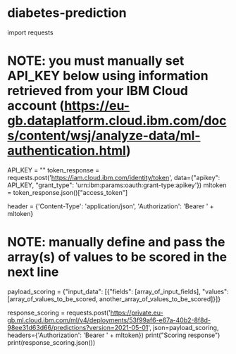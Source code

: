 # diabetes-prediction

import requests

# NOTE: you must manually set API_KEY below using information retrieved from your IBM Cloud account (https://eu-gb.dataplatform.cloud.ibm.com/docs/content/wsj/analyze-data/ml-authentication.html)
API_KEY = "<your API key>"
token_response = requests.post('https://iam.cloud.ibm.com/identity/token', data={"apikey":
 API_KEY, "grant_type": 'urn:ibm:params:oauth:grant-type:apikey'})
mltoken = token_response.json()["access_token"]

header = {'Content-Type': 'application/json', 'Authorization': 'Bearer ' + mltoken}

# NOTE: manually define and pass the array(s) of values to be scored in the next line
payload_scoring = {"input_data": [{"fields": [array_of_input_fields], "values": [array_of_values_to_be_scored, another_array_of_values_to_be_scored]}]}

response_scoring = requests.post('https://private.eu-gb.ml.cloud.ibm.com/ml/v4/deployments/53f99af6-e67a-40b2-8f8d-98ee31d63d66/predictions?version=2021-05-01', json=payload_scoring,
 headers={'Authorization': 'Bearer ' + mltoken})
print("Scoring response")
print(response_scoring.json())
